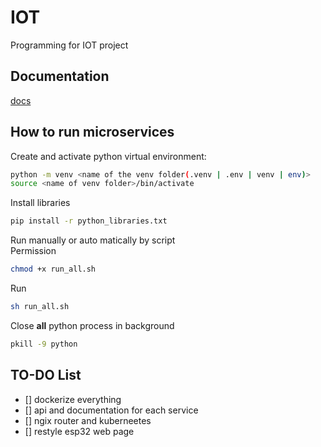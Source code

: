 # IOT
Programming for IOT project

## Documentation
[docs](https://github.com/dagh3n/IOT/blob/main/Documentation/documentation.md)

## How to run microservices
Create and activate python virtual environment:  
```bash
python -m venv <name of the venv folder(.venv | .env | venv | env)>
source <name of venv folder>/bin/activate
```  
Install libraries
```bash
pip install -r python_libraries.txt
```  
Run manually or auto matically by script  
Permission
```bash
chmod +x run_all.sh
```  
Run  
```bash
sh run_all.sh
```  
Close **all** python process in background
```bash
pkill -9 python
```

## TO-DO List
- [] dockerize everything
- [] api and documentation for each service
- [] ngix router and kuberneetes
- [] restyle esp32 web page
